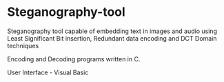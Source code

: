 Steganography-tool
==================

Steganography tool capable of embedding text in images and audio using Least Significant Bit insertion, Redundant data encoding and DCT Domain techniques

Encoding and Decoding programs written in C. 

User Interface - Visual Basic
